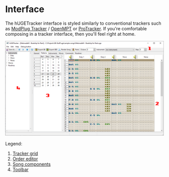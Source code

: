 # Interface

The hUGETracker interface is styled similarly to conventional trackers such as [ModPlug Tracker](https://www.modplug.com) / [OpenMPT](https://openmpt.org) or [ProTracker](https://en.wikipedia.org/wiki/ProTracker).
If you're comfortable composing in a tracker interface, then you'll feel right at home.

![Screenshot of the hUGETracker main interface](../img/interface.png)

Legend:
1. [Tracker grid](./tracker-grid.md)
2. [Order editor](./order-editor.md)
3. [Song components](./song-components.md)
4. [Toolbar](./toolbar.md)
